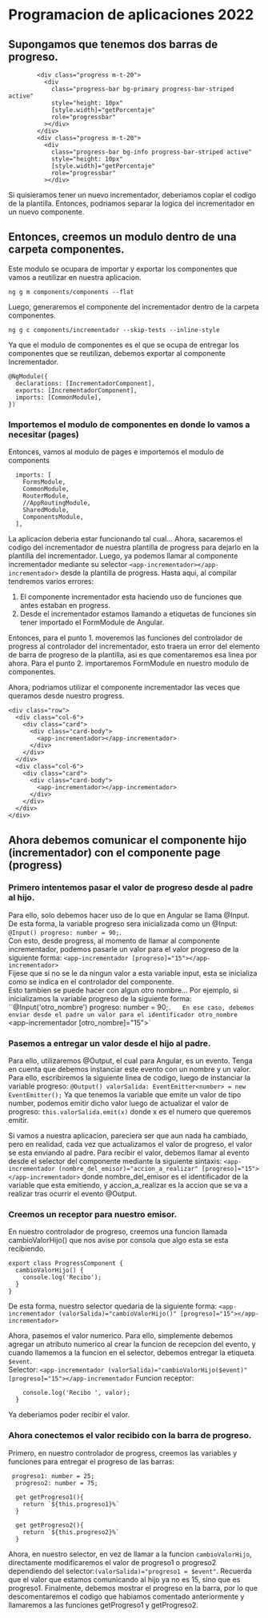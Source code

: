 # Programacion de aplicaciones 2022

## Supongamos que tenemos dos barras de progreso.

```
        <div class="progress m-t-20">
          <div
            class="progress-bar bg-primary progress-bar-striped active"
            style="height: 10px"
            [style.width]="getPorcentaje"
            role="progressbar"
          ></div>
        </div>
        <div class="progress m-t-20">
          <div
            class="progress-bar bg-info progress-bar-striped active"
            style="height: 10px"
            [style.width]="getPorcentaje"
            role="progressbar"
          ></div>
```

Si quisieramos tener un nuevo incrementador, deberiamos copiar el codigo de la plantilla. Entonces, podriamos separar la logica del incrementador en un nuevo componente.

## Entonces, creemos un modulo dentro de una carpeta componentes.

Este modulo se ocupara de importar y exportar los componentes que vamos a reutilizar en nuestra aplicacion.

`ng g m components/components --flat`

Luego, generaremos el componente del incrementador dentro de la carpeta componentes.

`ng g c components/incrementador --skip-tests --inline-style`

Ya que el modulo de componentes es el que se ocupa de entregar los componentes que se reutilizan, debemos exportar al componente Incrementador.

```
@NgModule({
  declarations: [IncrementadorComponent],
  exports: [IncrementadorComponent],
  imports: [CommonModule],
})
```

### Importemos el modulo de componentes en donde lo vamos a necesitar (pages)

Entonces, vamos al modulo de pages e importemos el modulo de components

```
  imports: [
    FormsModule,
    CommonModule,
    RouterModule,
    //AppRoutingModule,
    SharedModule,
    ComponentsModule,
  ],
```

La aplicacion deberia estar funcionando tal cual...
Ahora, sacaremos el codigo del incrementador de nuestra plantilla de progress para dejarlo en la plantilla del incrementador. Luego, ya podemos llamar al componente incrementador mediante su selector `<app-incrementador></app-incrementador>` desde la plantilla de progress.
Hasta aqui, al compilar tendremos varios errores:

1. El componente incrementador esta haciendo uso de funciones que antes estaban en progress.
2. Desde el incrementador estamos llamando a etiquetas de funciones sin tener importado el FormModule de Angular.

Entonces, para el punto 1. moveremos las funciones del controlador de progress al controlador del incrementador, esto traera un error del elemento de barra de progreso de la plantilla, asi es que comentaremos esa linea por ahora.
Para el punto 2. importaremos FormModule en nuestro modulo de componentes.

Ahora, podriamos utilizar el componente incrementador las veces que queramos desde nuestro progress.

```
<div class="row">
  <div class="col-6">
    <div class="card">
      <div class="card-body">
        <app-incrementador></app-incrementador>
      </div>
    </div>
  </div>
  <div class="col-6">
    <div class="card">
      <div class="card-body">
        <app-incrementador></app-incrementador>
      </div>
    </div>
  </div>
</div>
```

## Ahora debemos comunicar el componente hijo (incrementador) con el componente page (progress)

### Primero intentemos pasar el valor de progreso desde al padre al hijo.

Para ello, solo debemos hacer uso de lo que en Angular se llama @Input.
De esta forma, la variable progreso sera inicializada como un @Input:
`@Input() progreso: number = 90;`.  
Con esto, desde progress, al momento de llamar al componente incrementador, podemos pasarle un valor para el valor progreso de la siguiente forma:
`<app-incrementador [progreso]="15"></app-incrementador>`  
Fijese que si no se le da ningun valor a esta variable input, esta se inicializa como se indica en el controlador del componente.  
Esto tambien se puede hacer con algun otro nombre... Por ejemplo, si inicializamos la variable progreso de la siguiente forma:
``@Input('otro_nombre') progreso: number = 90;`.  
En ese caso, debemos enviar desde el padre un valor para el identificador otro_nombre
`<app-incrementador [otro_nombre]="15"></app-incrementador>`

### Pasemos a entregar un valor desde el hijo al padre.

Para ello, utilizaremos @Output, el cual para Angular, es un evento.
Tenga en cuenta que debemos instanciar este evento con un nombre y un valor. Para ello, escribiremos la siguiente linea de codigo, luego de instanciar la variable progreso: `@Output() valorSalida: EventEmitter<number> = new EventEmitter();`
Ya que tenemos la variable que emite un valor de tipo number, podemos emitir dicho valor luego de actualizar el valor de progreso:
`this.valorSalida.emit(x)` donde x es el numero que queremos emitir.

Si vamos a nuestra aplicacion, pareciera ser que aun nada ha cambiado, pero en realidad, cada vez que actualizamos el valor de progreso, el valor se esta enviando al padre. Para recibir el valor, debemos llamar al evento desde el selector del componente mediante la siguiente sintaxis:
`<app-incrementador (nombre_del_emisor)="accion_a_realizar" [progreso]="15"></app-incrementador>` donde nombre_del_emisor es el identificador de la variable que esta emitiendo, y accion_a_realizar es la accion que se va a realizar tras ocurrir el evento @Output.

### Creemos un receptor para nuestro emisor.

En nuestro controlador de progreso, creemos una funcion llamada cambioValorHijo() que nos avise por consola que algo esta se esta recibiendo.

```
export class ProgressComponent {
  cambioValorHijo() {
    console.log('Recibo');
  }
}
```

De esta forma, nuestro selector quedaria de la siguiente forma: `<app-incrementador (valorSalida)="cambioValorHijo()" [progreso]="15"></app-incrementador>`

Ahora, pasemos el valor numerico. Para ello, simplemente debemos agregar un atributo numerico al crear la funcion de recepcion del evento, y cuando llamemos a la funcion en el selector, debemos entregar la etiqueta `$event`.  
Selector:
`<app-incrementador (valorSalida)="cambioValorHijo($event)" [progreso]="15"></app-incrementador`
Funcion receptor:

```cambioValorHijo(valor: number) {
    console.log('Recibo ', valor);
  }
```

Ya deberiamos poder recibir el valor.

### Ahora conectemos el valor recibido con la barra de progreso.

Primero, en nuestro controlador de progress, creemos las variables y funciones para entregar el progreso de las barras:

```
 progreso1: number = 25;
  progreso2: number = 75;

  get getProgreso1(){
    return `${this.progreso1}%`
  }

  get getProgreso2(){
    return `${this.progreso2}%`
  }
```

Ahora, en nuestro selector, en vez de llamar a la funcion `cambioValorHijo`, directamente modificaremos el valor de progreso1 o progreso2 dependiendo del selector:`(valorSalida)="progreso1 = $event"`.
Recuerda que el valor que estamos comunicando al hijo ya no es 15, sino que es progreso1.
Finalmente, debemos mostrar el progreso en la barra, por lo que descomentaremos el codigo que habiamos comentado anteriormente y llamaremos a las funciones getProgreso1 y getProgreso2.
